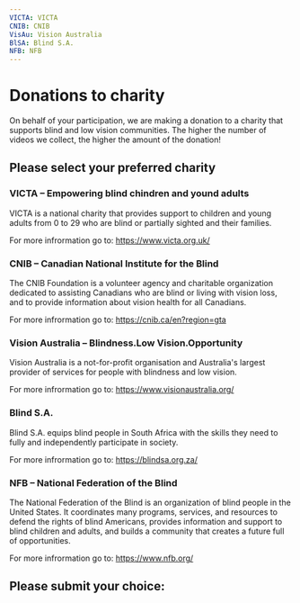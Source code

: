```yaml
---
VICTA: VICTA
CNIB: CNIB
VisAu: Vision Australia
BlSA: Blind S.A.
NFB: NFB
---
```


# Donations to charity

On behalf of your participation, we are making a donation to a charity that supports blind and low vision communities. The higher the number of videos we collect, the higher the amount of the donation!

## Please select your preferred charity

### VICTA – Empowering blind chindren and yound adults
VICTA is a national charity that provides support to children and young adults from 0 to 29 who are blind or partially sighted and their families. 

For more infrormation go to: https://www.victa.org.uk/

### CNIB – Canadian National Institute for the Blind
The CNIB Foundation is a volunteer agency and charitable organization dedicated to assisting Canadians who are blind or living with vision loss, and to provide information about vision health for all Canadians.

For more infrormation go to: https://cnib.ca/en?region=gta

### Vision Australia – Blindness.Low Vision.Opportunity
Vision Australia is a not-for-profit organisation and Australia's largest provider of services for people with blindness and low vision.

For more infrormation go to: https://www.visionaustralia.org/

### Blind S.A.
Blind S.A. equips blind people in South Africa with the skills they need to fully and independently participate in society.

For more infrormation go to: https://blindsa.org.za/

### NFB – National Federation of the Blind
The National Federation of the Blind is an organization of blind people in the United States. It coordinates many programs, services, and resources to defend the rights of blind Americans, provides information and support to blind children and adults, and builds a community that creates a future full of opportunities.

For more infrormation go to: https://www.nfb.org/

## Please submit your choice:
